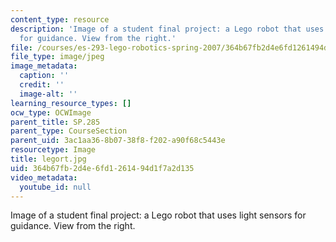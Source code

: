 ```yaml
---
content_type: resource
description: 'Image of a student final project: a Lego robot that uses light sensors
  for guidance. View from the right.'
file: /courses/es-293-lego-robotics-spring-2007/364b67fb2d4e6fd1261494d1f7a2d135_legort.jpg
file_type: image/jpeg
image_metadata:
  caption: ''
  credit: ''
  image-alt: ''
learning_resource_types: []
ocw_type: OCWImage
parent_title: SP.285
parent_type: CourseSection
parent_uid: 3ac1aa36-8b07-38f8-f202-a90f68c5443e
resourcetype: Image
title: legort.jpg
uid: 364b67fb-2d4e-6fd1-2614-94d1f7a2d135
video_metadata:
  youtube_id: null
---
```

Image of a student final project: a Lego robot that uses light sensors for guidance. View from the right.

